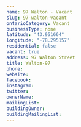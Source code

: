 ```yaml
---
name: 97 Walton - Vacant 
slug: 97-walton-vacant
ontarioCategory: Vacant
businessType: none
latitude: "43.951664"
longitude: "-78.295157"
residential: false
vacant: true
address: 97 Walton Street
title: Walton-97
phone: 
website: 
facebook: 
instagram: 
twitter: 
ownerName:  
mailingList: 
buildingOwner: 
buildingMailingList: 
---
```


